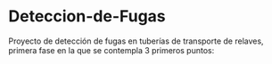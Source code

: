 # Deteccion-de-Fugas
Proyecto de detección de fugas en tuberías de transporte de relaves, primera fase en la que se contempla 3 primeros puntos: 

